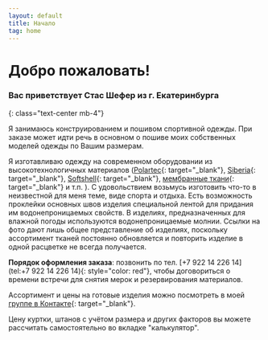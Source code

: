 ```yaml
---
layout: default
title: Начало
tag: home
---
```


# Добро пожаловать!

###  Вас приветствует Стас Шефер из г. Екатеринбурга
{: class="text-center mb-4"}

Я занимаюсь конструированием и пошивом спортивной одежды. При заказе может идти речь в основном о пошиве моих собственных моделей одежды по Вашим размерам.  

Я изготавливаю одежду на современном оборудовании из высокотехнологичных материалов ([Polartec](https://sport-marafon.ru/article/kak-vybrat/chto-takoe-polartec-vidy-svoystva-istoriya/){: target="_blank"}, [Siberia](https://www.siberiafiber.ru/){: target="_blank"}, [Softshell](http://bigwall.ru/info/items/materials/softshel_softshell/){: target="_blank"}, [мембранные ткани](https://textile.life/fabrics/types/membrannaya-tkan-chto-eto-takoe-sostav-svojstva-dostoinstva-i-nedostatki.html){: target="_blank"} и т.п. ).
C удовольствием возьмусь изготовить что-то в неизвестной для меня теме, виде спорта и отдыха.
Есть возможность проклейки основных швов изделия специальной лентой для придания им водонепроницаемых свойств.
В изделиях, предназначенных для влажной погоды используются водонепроницаемые молнии.
Ссылки на фото дают лишь общее представление об изделиях, поскольку ассортимент тканей постоянно обновляется и повторить изделие в одной расцветке не всегда получается.  

**Порядок оформления заказа**: позвонить по тел. [+7 922 14 226 14](tel:+7 922 14 226 14){: style="color: red"}, чтобы договориться о времени встречи для снятия мерок и резервирования материалов.  

Ассортимент и цены на готовые изделия можно посмотреть в моей [группе в Контакте](https://vk.com/sportschef){: target="_blank"}.  

Цену куртки, штанов с учётом размера и других факторов вы можете рассчитать самостоятельно во вкладке "калькулятор".  
